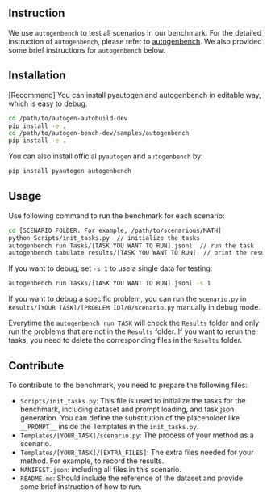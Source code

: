 ## Instruction

We use `autogenbench` to test all scenarios in our benchmark. For the detailed instruction of `autogenbench`, please refer to [autogenbench](https://microsoft.github.io/autogen/blog/2024/01/25/AutoGenBench/).
We also provided some brief instructions for `autogenbench` below.

## Installation

[Recommend] You can install pyautogen and autogenbench in editable way, which is easy to debug:
```bash
cd /path/to/autogen-autobuild-dev
pip install -e .
cd /path/to/autogen-bench-dev/samples/autogenbench
pip install -e .
```
You can also install official `pyautogen` and `autogenbench` by:
```bash
pip install pyautogen autogenbench
```

## Usage

Use following command to run the benchmark for each scenario:
```bash
cd [SCENARIO FOLDER. For example, /path/to/scenarious/MATH]
python Scripts/init_tasks.py  // initialize the tasks
autogenbench run Tasks/[TASK YOU WANT TO RUN].jsonl  // run the task
autogenbench tabulate results/[TASK YOU WANT TO RUN]  // print the results in tabulate.
```

If you want to debug, set `-s 1` to use a single data for testing:
```bash
autogenbench run Tasks/[TASK YOU WANT TO RUN].jsonl -s 1
```

If you want to debug a specific problem, you can run the `scenario.py` in `Results/[YOUR TASK]/[PROBLEM ID]/0/scenario.py` manually in debug mode.


Everytime the `autogenbench run TASK` will check the `Results` folder and only run the problems that are not in the `Results` folder. If you want to rerun the tasks, you need to delete the corresponding files in the `Results` folder.


## Contribute

To contribute to the benchmark, you need to prepare the following files:
- `Scripts/init_tasks.py`: This file is used to initialize the tasks for the benchmark, including dataset and prompt loading, and task json generation. You can define the substitution of the placeholder like `__PROMPT__` inside the Templates in the `init_tasks.py`.
- `Templates/[YOUR_TASK]/scenario.py`: The process of your method as a scenario.
- `Templates/[YOUR_TASK]/[EXTRA_FILES]`: The extra files needed for your method. For example, to record the results. 
- `MANIFEST.json`: including all files in this scenario.
- `README.md`: Should include the reference of the dataset and provide some brief instruction of how to run.
